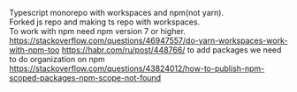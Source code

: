 Typescript monorepo with workspaces and npm(not yarn).  
Forked js repo and making ts repo with workspaces.  
To work with npm need npm version 7 or higher.  
https://stackoverflow.com/questions/46947557/do-yarn-workspaces-work-with-npm-too
https://habr.com/ru/post/448766/
to add packages we need to do organization on npm  
https://stackoverflow.com/questions/43824012/how-to-publish-npm-scoped-packages-npm-scope-not-found
